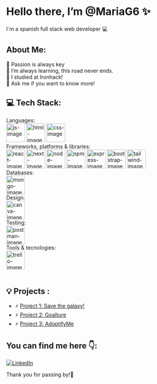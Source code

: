 # Hello there, I’m @MariaG6 ✨
I`m a spanish full stack web developer 💻 

##  About Me:
💞️ Passion is always key<br>
🌱 I’m always learning, this road never ends.<br>
🚀 I studied at Ironhack! <br>
💬 Ask me if you want to know more!<br>


## 💻 Tech Stack:
Languages:<br>
<img src="https://github.com/MariaG6/MariaG6/assets/131526637/16939308-ccb5-47c9-88b0-98e9f15673a7" alt="js-image" style="width:50px;">
<img src="https://github.com/MariaG6/MariaG6/assets/131526637/e8b76380-b5a7-4350-9c63-8bdd3cb7f282" alt="html-image" style="width:50px;">
<img src="https://github.com/MariaG6/MariaG6/assets/131526637/c7ace7bb-f754-4caf-826c-9b329ffb72ce" alt="css-image" style="width:50px;">
<br>
Frameworks, platforms & libraries:<br>
<img src="https://github.com/MariaG6/MariaG6/assets/131526637/bda9bee2-c788-42cd-92a7-83174605c8f2" alt="react-image" style="width:50px;">
<img src="https://github.com/MariaG6/MariaG6/assets/131526637/63a65af8-5250-4ea9-8d52-43c388d7e2bb" alt="next-image" style="width:50px;">
<img src="https://github.com/MariaG6/MariaG6/assets/131526637/68b4ba5e-7c0b-4963-af5a-8b1db22d8256" alt="node-image" style="width:50px;">
<img src="https://github.com/MariaG6/MariaG6/assets/131526637/82dc07bf-bb85-4eed-9006-840326aa4a0e" alt="npm-image" style="width:50px;">
<img src="https://github.com/MariaG6/MariaG6/assets/131526637/a8a3f1e5-9fba-4b36-b34e-0c8a4a0e63eb" alt="express-image" style="width:50px;">
<img src="https://github.com/MariaG6/MariaG6/assets/131526637/2ea7cdc7-234a-45f0-8308-472310e2215b" alt="bootstrap-image" style="width:50px;">
<img src="https://github.com/MariaG6/MariaG6/assets/131526637/945bfda4-d431-45dc-a859-b6d0c9a50ddb" alt="tailwind-image" style="width:50px;">
<br>
Databases:<br>
<img src="https://github.com/MariaG6/MariaG6/assets/131526637/6e10e373-6e23-4839-8a8d-97bf7934b2ce" alt="mongo-image" style="width:50px;">
<br>
Design:<br>
<img src="https://github.com/MariaG6/MariaG6/assets/131526637/583765b6-f7c7-4834-bec7-fc1e97bc1770" alt="canva-image" style="width:50px;">
<br>
Testing:<br>
<img src="https://github.com/MariaG6/MariaG6/assets/131526637/fa0f011b-9b42-45ed-89cd-2060ab8bccd9" alt="postman-image" style="width:50px;">
<br>
Tools & tecnologies:<br>
<img src="https://github.com/MariaG6/MariaG6/assets/131526637/4287964a-c5ad-4bf0-9be9-4da28ecdd99f" alt="trello-image" style="width:50px;">
<br>
<br>

## :bulb: Projects :
<ul>
  <li>⚡ <a href='https://github.com/MariaG6/save-the-galaxy'>Project 1: Save the galaxy!</a></li>
  <li>⚡ <a href='https://github.com/MariaG6/Goalture-app'>Project 2: Goalture</a></li>
    <li>⚡ <a href='https://github.com/MariaG6/AdoptifyMe-client'>Project 3: AdoptifyMe</a></li>
</ul>

## You can find me here 👇:
[![LinkedIn](https://img.shields.io/badge/LinkedIn-%230077B5.svg?logo=linkedin&logoColor=white)](https://linkedin.com/in/www.linkedin.com/in/maría-garcía-montes-89ab50228) 

Thank you for passing by!👋
